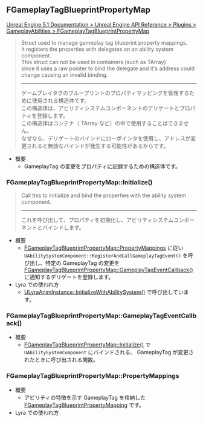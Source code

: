 ## FGameplayTagBlueprintPropertyMap

[Unreal Engine 5.1 Documentation > Unreal Engine API Reference > Plugins > GameplayAbilities > FGameplayTagBlueprintPropertyMap](https://docs.unrealengine.com/5.1/en-US/API/Plugins/GameplayAbilities/FGameplayTagBlueprintPropertyMap/)

> Struct used to manage gameplay tag blueprint property mappings.  
> It registers the properties with delegates on an ability system component.  
> This struct can not be used in containers (such as TArray)  
> since it uses a raw pointer to bind the delegate and it's address could change causing an invalid binding.
>
> ----
> ゲームプレイタグのブループリントのプロパティマッピングを管理するために使用される構造体です。  
> この構造体は、アビリティシステムコンポーネントのデリゲートとプロパティを登録します。  
> この構造体はコンテナ（ TArray など）の中で使用することはできません。  
> なぜなら、デリゲートのバインドにローポインタを使用し、アドレスが変更されると無効なバインドが発生する可能性があるからです。  

* 概要
	* GameplayTag の変更をプロパティに記録するための構造体です。


### FGameplayTagBlueprintPropertyMap::Initialize()

> Call this to initialize and bind the properties with the ability system component.
> 
> ----
> これを呼び出して、プロパティを初期化し、アビリティシステムコンポーネントとバインドします。

* 概要
	* [FGameplayTagBlueprintPropertyMap::PropertyMappings] に従い `UAbilitySystemComponent::RegisterAndCallGameplayTagEvent()` を呼び出し、特定の GameplayTag の変更を [FGameplayTagBlueprintPropertyMap::GameplayTagEventCallback()] に通知するデリゲートを登録します。
* Lyra での使われ方
	* [ULyraAnimInstance::InitializeWithAbilitySystem()] で呼び出しています。

### FGameplayTagBlueprintPropertyMap::GameplayTagEventCallback()

* 概要
	* [FGameplayTagBlueprintPropertyMap::Initialize()] で `UAbilitySystemComponent` にバインドされる、 GameplayTag が変更されたときに呼び出される関数。


### FGameplayTagBlueprintPropertyMap::PropertyMappings

* 概要
	* アビリティの特徴を示す GameplayTag を格納した [FGameplayTagBlueprintPropertyMapping] です。
* Lyra での使われ方



<!--- ページ内のリンク --->

<!--- 自前の画像へのリンク --->

<!--- generated --->
[ULyraAnimInstance::InitializeWithAbilitySystem()]: ../../Lyra/Animation/ULyraAnimInstance.md#ulyraaniminstanceinitializewithabilitysystem
[FGameplayTagBlueprintPropertyMap::Initialize()]: ../../UE/GameplayAbility/FGameplayTagBlueprintPropertyMap.md#fgameplaytagblueprintpropertymapinitialize
[FGameplayTagBlueprintPropertyMap::GameplayTagEventCallback()]: ../../UE/GameplayAbility/FGameplayTagBlueprintPropertyMap.md#fgameplaytagblueprintpropertymapgameplaytageventcallback
[FGameplayTagBlueprintPropertyMap::PropertyMappings]: ../../UE/GameplayAbility/FGameplayTagBlueprintPropertyMap.md#fgameplaytagblueprintpropertymappropertymappings
[FGameplayTagBlueprintPropertyMapping]: ../../UE/GameplayAbility/FGameplayTagBlueprintPropertyMapping.md#fgameplaytagblueprintpropertymapping
